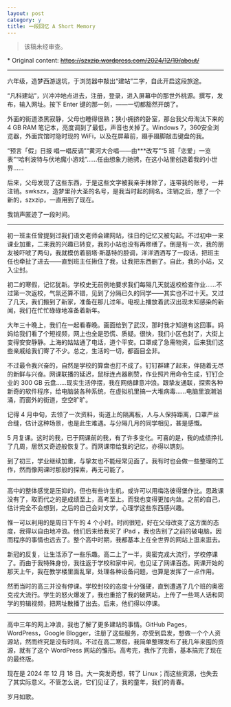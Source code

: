 ```yaml
---
layout: post
category: y
title: 一段回忆 A Short Memory
---
```


> 该稿未经审查。

\* Original content: ~~https://szxzip.wordpress.com/2024/12/19/about/~~

---

六年级，造梦西游退坑，于浏览器中敲出“建站”二字，自此开启这段旅途。

“凡科建站”，兴冲冲地点进去，注册，登录，进入屏幕中的那世外桃源。撰写，发布，输入网址。按下 Enter 键的那一刻，——一切都豁然开朗了。

外面的街道漆黑寂静，父母也睡得很熟；狭小拥挤的卧室，那台我父母淘汰下来的 4 GB RAM 笔记本，亮度调到了最低，声音也关掉了。Windows 7，360安全浏览器，外面宾馆时隐时现的 WiFi，以及在屏幕前，蹑手蹑脚敲击键盘的我。

“预言「假」日报 唱一唱反调”“黄河大合唱——由***改写”“5 班「恋爱」一览表”“哈利波特与伏地魔小游戏”……任由想象力驰骋，在这小站里创造着我的小世界……

后来，父母发现了这些东西，于是这些文字被我亲手抹除了，连带我的账号，一并注销。swkszx，造梦里孙大圣的名号，是我当时起的网名。注销之后，想了一个新的，szxzip，一直用到了现在。

我销声匿迹了一段时间。

---

初一班主任曾提到过我们语文老师会建网站，往日的记忆又被勾起。不过初中一来课业加重，二来我的兴趣已转变，我的小站也没有再修缮了。倒是有一次，我的朋友被吓唬了两句，我就模仿着丽塔·斯基特的腔调，洋洋洒洒写了一段话，把班主任也牵扯了进去——直到班主任揪住了我，让我把东西删了。自此，我的小站，又入尘封。

初二的寒假，记忆犹新。学校史无前例地要求我们每隔几天就返校检查作业……不过第一次返校，气氛还算不错，见到了分隔已久的同学——其实也不过十天。又过了几天，我们搬到了新家，准备在那儿过年。电视上播放着武汉出现未知感染的新闻，我们在忙忙碌碌地准备着新年。

大年三十晚上，我们在一起看春晚。画面给到了武汉，那时我才知道有这回事。妈妈给我们看了个短视频，网上也全是恐慌、质疑。很快，我们小区也封了，大街上变得安安静静。上海的姑姑通了电话，道个平安。口罩成了急需物资，后来我们这些亲戚给我们寄了不少。总之，生活的一切，都面目全非。

不过最令我兴奋的，自然是学校的算盘也打不成了。钉钉群建了起来，伴随着无尽的新鲜与兴奋。网课联播的延迟，鼠标连点器刷赞，作业照片用命令生成，钉钉企业的 300 GB 云盘……现实生活停摆，我在网络肆意冲浪。跟挚友通联，探索各种新奇的软件程序，给电脑装各种系统，在虚拟机里搞一大堆病毒……电脑里浪潮汹涌，而窗外的街道，空空旷旷。

记得 4 月中旬，去领了一次资料，街道上的隔离板，人与人保持距离，口罩严丝合缝，估计这种场景，也是此生难遇。与分隔几月的同学相见，甚是感慨。

5 月复课。这时的我，已于网课前的我，有了许多变化。可喜的是，我的成绩挣扎了几周，居然又奇迹般恢复了。而网课带给我的记忆，亦得以镌刻。

到了初三，学业继续加重，与挚友也不能经常见面了。我有时也会做一些整理的工作，然而像网课时那般的探索，再无可能了。

---

高中的整体感觉是压抑的，但也有些许生机，或许可以用梅洛彼得堡作比。思政课没有了，取而代之的是成绩至上，高考至上。而我也变得更加内敛。之前的自己，估计完全不会想到，之后的自己会对文学，心理学这些东西感兴趣。

惟一可以利用的是周日下午的 4 个小时。时间很短，好在父母改变了这方面的态度，我得以自由地冲浪。他们后来给我买了 iPad ，我也告别了之前的破电脑，因而程序的事情也远去了。整个高中时期，我都基本上在全世界的网站上逛来逛去。

新冠的反复，让生活添了一些乐趣。高二上了一半，奥密克戎大流行，学校停课了。而由于我特殊身份，我往返于学校和家中间，也见证了网课百态。网课开始的那天上午，我在教学楼里面乱窜，处理各种设备问题，也算是发挥了一点作用。

然而当时的高三并没有停课。学校封校的态度十分强硬，直到遭遇了几个班的奥密克戎大流行。学生的怒火爆发了，我也重拾了我的破网站，上传了一些骂人话和同学的剪辑视频，把网址散播了出去。后来，他们得以停课。

---

高中三年的网上冲浪，我也了解了更多建站的事情。GitHub Pages，WordPress，Google Blogger，注册了这些服务，亦受到启发，想做一个个人资源站，然而终究是没有时间。不过在高二寒假，我简单整理发布了我几年来囤的资源，就有了这个 WordPress 网站的雏形。高考完，我作了完善，基本搞完了现在的最终版。

现在是 2024 年 12 月 18 日。大一突发奇想，转了 Linux；而这些资源，也失去了其实际意义。不管怎么说，它们见证了，我的童年，我们的青春。

岁月如歌。
